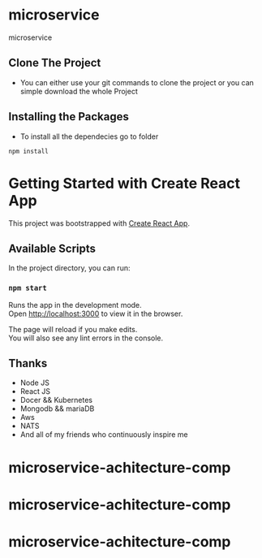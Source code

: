 # microservice
 microservice

## Clone The Project
- You can either use your git commands to clone the project or you can simple download the whole Project

## Installing the Packages
- To install all the dependecies go to folder
```
npm install
```


# Getting Started with Create React App

This project was bootstrapped with [Create React App](https://github.com/facebook/create-react-app).

## Available Scripts

In the project directory, you can run:

### `npm start`

Runs the app in the development mode.\
Open [http://localhost:3000](http://localhost:3000) to view it in the browser.

The page will reload if you make edits.\
You will also see any lint errors in the console.


## Thanks
- Node JS
- React JS
- Docer && Kubernetes
- Mongodb && mariaDB
- Aws
- NATS 
- And all of my friends who continuously inspire me

# microservice-achitecture-comp
# microservice-achitecture-comp
# microservice-achitecture-comp
